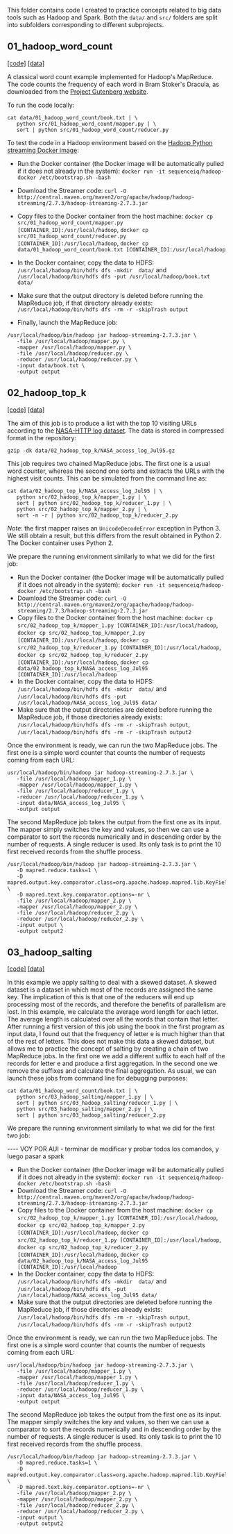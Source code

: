 This folder contains code I created to practice concepts related to big data tools such as Hadoop and Spark. Both the `data/` and `src/` folders are split into subfolders corresponding to different subprojects. 

## 01_hadoop_word_count

[[code]](src/01_hadoop_word_count/)
[[data]](data/01_hadoop_word_count/)

A classical word count example implemented for Hadoop's MapReduce. The code counts the frequency of each word in Bram Stoker's Dracula, as downloaded from the [Project Gutenberg website](https://www.gutenberg.org/).

To run the code locally:

```
cat data/01_hadoop_word_count/book.txt | \
   python src/01_hadoop_word_count/mapper.py | \
   sort | python src/01_hadoop_word_count/reducer.py
```

To test the code in a Hadoop environment based on the [Hadoop Python streaming Docker image](https://github.com/audip/hadoop-python-streaming):

* Run the Docker container (the Docker image will be automatically pulled if it does not already in the system): `docker run -it sequenceiq/hadoop-docker /etc/bootstrap.sh -bash`
* Download the Streamer code: `curl -O http://central.maven.org/maven2/org/apache/hadoop/hadoop-streaming/2.7.3/hadoop-streaming-2.7.3.jar` 
* Copy files to the Docker container from the host machine: `docker cp src/01_hadoop_word_count/mapper.py [CONTAINER_ID]:/usr/local/hadoop`, `docker cp src/01_hadoop_word_count/reducer.py [CONTAINER_ID]:/usr/local/hadoop`, `docker cp data/01_hadoop_word_count/book.txt [CONTAINER_ID]:/usr/local/hadoop`
* In the Docker container, copy the data to HDFS: `/usr/local/hadoop/bin/hdfs dfs -mkdir  data/` and `/usr/local/hadoop/bin/hdfs dfs -put /usr/local/hadoop/book.txt data/`
* Make sure that the output directory is deleted before running the MapReduce job, if that directory already exists: `/usr/local/hadoop/bin/hdfs dfs -rm -r -skipTrash output`

* Finally, launch the MapReduce job:

```
/usr/local/hadoop/bin/hadoop jar hadoop-streaming-2.7.3.jar \
   -file /usr/local/hadoop/mapper.py \
   -mapper /usr/local/hadoop/mapper.py \
   -file /usr/local/hadoop/reducer.py \
   -reducer /usr/local/hadoop/reducer.py \
   -input data/book.txt \
   -output output
```

## 02_hadoop_top_k

[[code]](src/02_hadoop_top_k/)
[[data]](data/02_hadoop_top_k/)

The aim of this job is to produce a list with the top 10 visiting URLs according to the [NASA-HTTP log dataset](http://ita.ee.lbl.gov/html/contrib/NASA-HTTP.html). The data is stored in compressed format in the repository:

```
gzip -dk data/02_hadoop_top_k/NASA_access_log_Jul95.gz
```

This job requires two chained MapReduce jobs. The first one is a usual word counter, whereas the second one sorts and extracts the URLs with the highest visit counts. This can be simulated from the command line as:

```
cat data/02_hadoop_top_k/NASA_access_log_Jul95 | \
   python src/02_hadoop_top_k/mapper_1.py | \
   sort | python src/02_hadoop_top_k/reducer_1.py | \
   python src/02_hadoop_top_k/mapper_2.py | \
   sort -n -r | python src/02_hadoop_top_k/reducer_2.py
```

*Note*: the first mapper raises an `UnicodeDecodeError` exception in Python 3. We still obtain a result, but this differs from the result obtained in Python 2. The Docker container uses Python 2.

We prepare the running environment similarly to what we did for the first job:

* Run the Docker container (the Docker image will be automatically pulled if it does not already in the system): `docker run -it sequenceiq/hadoop-docker /etc/bootstrap.sh -bash`
* Download the Streamer code: `curl -O http://central.maven.org/maven2/org/apache/hadoop/hadoop-streaming/2.7.3/hadoop-streaming-2.7.3.jar` 
* Copy files to the Docker container from the host machine: `docker cp src/02_hadoop_top_k/mapper_1.py [CONTAINER_ID]:/usr/local/hadoop`, `docker cp src/02_hadoop_top_k/mapper_2.py [CONTAINER_ID]:/usr/local/hadoop`, `docker cp src/02_hadoop_top_k/reducer_1.py [CONTAINER_ID]:/usr/local/hadoop`, `docker cp src/02_hadoop_top_k/reducer_2.py [CONTAINER_ID]:/usr/local/hadoop`, `docker cp data/02_hadoop_top_k/NASA_access_log_Jul95 [CONTAINER_ID]:/usr/local/hadoop` 
* In the Docker container, copy the data to HDFS: `/usr/local/hadoop/bin/hdfs dfs -mkdir  data/` and `/usr/local/hadoop/bin/hdfs dfs -put /usr/local/hadoop/NASA_access_log_Jul95 data/`
* Make sure that the output directories are deleted before running the MapReduce job, if those directories already exists: `/usr/local/hadoop/bin/hdfs dfs -rm -r -skipTrash output`, `/usr/local/hadoop/bin/hdfs dfs -rm -r -skipTrash output2`

Once the environment is ready, we can run the two MapReduce jobs. The first one is a simple word counter that counts the number of requests coming from each URL:

```
usr/local/hadoop/bin/hadoop jar hadoop-streaming-2.7.3.jar \
   -file /usr/local/hadoop/mapper_1.py \
   -mapper /usr/local/hadoop/mapper_1.py \
   -file /usr/local/hadoop/reducer_1.py \
   -reducer /usr/local/hadoop/reducer_1.py \
   -input data/NASA_access_log_Jul95 \
   -output output
```

The second MapReduce job takes the output from the first one as its input. The mapper simply switches the key and values, so then we can use a comparator to sort the records numerically and in descending order by the number of requests. A single reducer is used. Its only task is to print the 10 first received records from the shuffle process.

```
/usr/local/hadoop/bin/hadoop jar hadoop-streaming-2.7.3.jar \
   -D mapred.reduce.tasks=1 \
   -D mapred.output.key.comparator.class=org.apache.hadoop.mapred.lib.KeyFieldBasedComparator \
   -D mapred.text.key.comparator.options=-nr \
   -file /usr/local/hadoop/mapper_2.py \
   -mapper /usr/local/hadoop/mapper_2.py \
   -file /usr/local/hadoop/reducer_2.py \
   -reducer /usr/local/hadoop/reducer_2.py \
   -input output \
   -output output2
```

## 03_hadoop_salting

[[code]](src/03_hadoop_salting/)
[[data]](data/03_hadoop_salting/)

In this example we apply salting to deal with a skewed dataset. A skewed dataset is a dataset in which most of the records are assigned the same key. The implication of this is that one of the reducers will end up processing most of the records, and therefore the benefits of parallelism are lost. In this example, we calculate the average word length for each letter. The average length is calculated over all the words that contain that letter. After running a first version of this job using the book in the first program as input data, I found out that the frequency of letter e is much higher than that of the rest of letters. This does not make this data a skewed dataset, but allows me to practice the concept of salting by creating a chain of two MapReduce jobs. In the first one we add a different suffix to each half of the records for letter e and produce a first aggregation. In the second one we remove the suffixes and calculate the final aggregation. As usual, we can launch these jobs from command line for debugging purposes:

```
cat data/01_hadoop_word_count/book.txt | \
   python src/03_hadoop_salting/mapper_1.py | \
   sort | python src/03_hadoop_salting/reducer_1.py | \
   python src/03_hadoop_salting/mapper_2.py | \
   sort | python src/03_hadoop_salting/reducer_2.py
```

We prepare the running environment similarly to what we did for the first two job:

---- VOY POR AUI - terminar de modificar y probar todos los comandos, y luego pasar a spark

* Run the Docker container (the Docker image will be automatically pulled if it does not already in the system): `docker run -it sequenceiq/hadoop-docker /etc/bootstrap.sh -bash`
* Download the Streamer code: `curl -O http://central.maven.org/maven2/org/apache/hadoop/hadoop-streaming/2.7.3/hadoop-streaming-2.7.3.jar` 
* Copy files to the Docker container from the host machine: `docker cp src/02_hadoop_top_k/mapper_1.py [CONTAINER_ID]:/usr/local/hadoop`, `docker cp src/02_hadoop_top_k/mapper_2.py [CONTAINER_ID]:/usr/local/hadoop`, `docker cp src/02_hadoop_top_k/reducer_1.py [CONTAINER_ID]:/usr/local/hadoop`, `docker cp src/02_hadoop_top_k/reducer_2.py [CONTAINER_ID]:/usr/local/hadoop`, `docker cp data/02_hadoop_top_k/NASA_access_log_Jul95 [CONTAINER_ID]:/usr/local/hadoop` 
* In the Docker container, copy the data to HDFS: `/usr/local/hadoop/bin/hdfs dfs -mkdir  data/` and `/usr/local/hadoop/bin/hdfs dfs -put /usr/local/hadoop/NASA_access_log_Jul95 data/`
* Make sure that the output directories are deleted before running the MapReduce job, if those directories already exists: `/usr/local/hadoop/bin/hdfs dfs -rm -r -skipTrash output`, `/usr/local/hadoop/bin/hdfs dfs -rm -r -skipTrash output2`

Once the environment is ready, we can run the two MapReduce jobs. The first one is a simple word counter that counts the number of requests coming from each URL:

```
usr/local/hadoop/bin/hadoop jar hadoop-streaming-2.7.3.jar \
   -file /usr/local/hadoop/mapper_1.py \
   -mapper /usr/local/hadoop/mapper_1.py \
   -file /usr/local/hadoop/reducer_1.py \
   -reducer /usr/local/hadoop/reducer_1.py \
   -input data/NASA_access_log_Jul95 \
   -output output
```

The second MapReduce job takes the output from the first one as its input. The mapper simply switches the key and values, so then we can use a comparator to sort the records numerically and in descending order by the number of requests. A single reducer is used. Its only task is to print the 10 first received records from the shuffle process.

```
/usr/local/hadoop/bin/hadoop jar hadoop-streaming-2.7.3.jar \
   -D mapred.reduce.tasks=1 \
   -D mapred.output.key.comparator.class=org.apache.hadoop.mapred.lib.KeyFieldBasedComparator \
   -D mapred.text.key.comparator.options=-nr \
   -file /usr/local/hadoop/mapper_2.py \
   -mapper /usr/local/hadoop/mapper_2.py \
   -file /usr/local/hadoop/reducer_2.py \
   -reducer /usr/local/hadoop/reducer_2.py \
   -input output \
   -output output2
```

